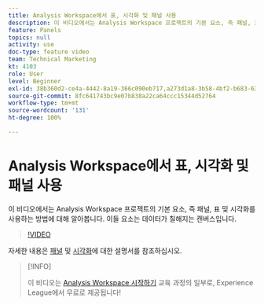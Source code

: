 ```yaml
---
title: Analysis Workspace에서 표, 시각화 및 패널 사용
description: 이 비디오에서는 Analysis Workspace 프로젝트의 기본 요소, 즉 패널, 표 및 시각화를 사용하는 방법에 대해 알아봅니다. 이들 요소는 데이터가 칠해지는 캔버스입니다.
feature: Panels
topics: null
activity: use
doc-type: feature video
team: Technical Marketing
kt: 4103
role: User
level: Beginner
exl-id: 38b360d2-ce4a-4442-8a19-366c090eb717,a273d1a8-3b58-4bf2-b683-638d26a1cc4e
source-git-commit: 8fc641743bc9e07b838a22ca64ccc15344d52764
workflow-type: tm+mt
source-wordcount: '131'
ht-degree: 100%

---
```


# Analysis Workspace에서 표, 시각화 및 패널 사용

이 비디오에서는 Analysis Workspace 프로젝트의 기본 요소, 즉 패널, 표 및 시각화를 사용하는 방법에 대해 알아봅니다. 이들 요소는 데이터가 칠해지는 캔버스입니다.

>[!VIDEO](https://video.tv.adobe.com/v/30369/?quality=12&learn=on)

자세한 내용은 [패널](https://experienceleague.adobe.com/docs/analytics/analyze/analysis-workspace/panels/panels.html?lang=ko) 및 [시각화](https://experienceleague.adobe.com/docs/analytics/analyze/analysis-workspace/visualizations/freeform-analysis-visualizations.html?lang=ko)에 대한 설명서를 참조하십시오.

>[!INFO]
>
> 이 비디오는 [Analysis Workspace 시작하기](https://experienceleague.adobe.com/?recommended=Analytics-U-1-2020.1.workspace) 교육 과정의 일부로, Experience League에서 무료로 제공됩니다!
